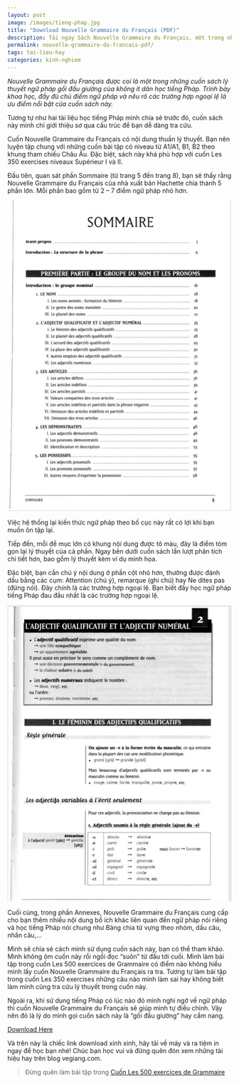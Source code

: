 ```yaml
---
layout: post
image: /images/tieng-phap.jpg
title: "Download Nouvelle Grammaire du Français (PDF)"
description: Tải ngay Sách Nouvelle Grammaire du Français, một trong những cuốn sách lý thuyết ngữ pháp gối đầu giường của không ít dân học tiếng Pháp.
permalink: nouvelle-grammaire-du-francais-pdf/
tags: tai-lieu-hay
categories: kinh-nghiem
---
```


_Nouvelle Grammaire du Français được coi là một trong những cuốn sách lý thuyết ngữ pháp gối đầu giường của không ít dân học tiếng Pháp. Trình bày khoa học, đầy đủ chủ điểm ngữ pháp và nêu rõ các trường hợp ngoại lệ là ưu điểm nổi bật của cuốn sách này._

Tương tự như hai tài liệu học tiếng Pháp mình chia sẻ trước đó, cuốn sách này mình chỉ giới thiệu sơ qua cấu trúc để bạn dễ dàng tra cứu.

Cuốn Nouvelle Grammaire du Français có nội dung thuần lý thuyết. Bạn nên luyện tập chung với những cuốn bài tập có niveau từ A1/A1, B1, B2 theo khung tham chiếu Châu Âu. Đặc biệt, sách này khá phù hợp với cuốn Les 350 exercises niveaux Supérieur I và II.

Đầu tiên, quan sát phần Sommaire (từ trang 5 đến trang 8), bạn sẽ thấy rằng Nouvelle Grammaire du Français của nhà xuất bản Hachette chia thành 5 phần lớn. Mỗi phần bao gồm từ 2 – 7 điểm ngữ pháp nhỏ hơn. 
 
![](/images/tieng-phap-1.jpg)

Việc hệ thống lại kiến thức ngữ pháp theo bố cục này rất có lợi khi bạn muốn ôn tập lại.

Tiếp đến, mỗi đề mục lớn có khung nội dung được tô màu, đây là điểm tóm gọn lại lý thuyết của cả phần. Ngay bên dưới cuốn sách lần lượt phân tích chi tiết hơn, bao gồm lý thuyết kèm ví dụ minh họa.

Đặc biệt, bạn cần chú ý nội dung ở phần cột nhỏ hơn, thường được đánh dấu bằng các cụm: Attention (chú ý), remarque (ghi chú) hay Ne dites pas (đừng nói). Đây chính là các trường hợp ngoại lệ. Bạn biết đấy học ngữ pháp tiếng Pháp đau đầu nhất là các trường hợp ngoại lệ.
 
![](/images/tieng-phap-2.jpg)

Cuối cùng, trong phần Annexes, Nouvelle Grammaire du Français cung cấp cho bạn thêm nhiều nội dung bổ ích khác liên quan đến ngữ pháp nói riêng và học tiếng Pháp nói chung như Bảng chia từ vựng theo nhóm, dấu câu, nhấn câu,…

Mình sẽ chia sẻ cách mình sử dụng cuốn sách này, bạn có thể tham khảo. Mình không ôm cuốn này rồi ngồi đọc “suôn” từ đầu tới cuối. Mình làm bài tập trong cuốn Les 500 exercices de Grammaire có điểm nào không hiểu mình lấy cuốn Nouvelle Grammaire du Français ra tra. Tương tự làm bài tập trong cuốn Les 350 exercises những câu nào mình làm sai hay không biết làm mình cũng tra cứu lý thuyết trong cuốn này.

Ngoài ra, khi sử dụng tiếng Pháp có lúc nào đó mình nghi ngờ về ngữ pháp thì cuốn Nouvelle Grammaire du Français sẽ giúp mình tự điều chỉnh. Vậy nên đó là lý do mình gọi cuốn sách này là “gối đầu giường” hay cẩm nang.

[Download Here](https://drive.google.com/drive/folders/1PMYSKyNp_nQI7MzPL_q6qIY_vphUcoTX?usp=sharing)

Và trên này là chiếc link download xinh xinh, hãy tải về máy và ra tiệm in ngay để học bạn nhé! Chúc bạn học vui và đừng quên đón xem những tài hiệu hay trên blog vegiang.com.

> Đừng quên làm bài tập trong [Cuốn Les 500 exercices de Grammaire]( http://vegiang.com/les-500-exercices-de-grammaire-avec-corriges-pdf/)
 
